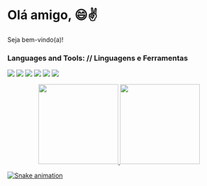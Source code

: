 # Olá amigo, :smile::v:

Seja bem-vindo(a)! 



 

<h3 align="left">Languages and Tools: // Linguagens e Ferramentas 
</h3><p align="left"  target=> 
<img src="https://img.icons8.com/color/48/000000/javascript--v1.png"/>
<img src="https://img.icons8.com/color/48/000000/nodejs.png"/>
<img src="https://img.icons8.com/fluent/48/000000/mysql-logo.png"/>
<img src="https://img.icons8.com/nolan/48/git.png"/>
<img src="https://img.icons8.com/nolan/48/lua.png"/>
<img src="https://img.icons8.com/nolan/48/c++.png"/>
 
<div align="center">
  <a href="https://github.com/LucasJLSantos">
  <img height="180em" src="https://github-readme-stats.vercel.app/api?username=LucasJLSantos&show_icons=true&theme=dracula&include_all_commits=true&count_private=true"/>
  <img height="180em" src="https://github-readme-stats.vercel.app/api/top-langs/?username=LucasJLSantos&layout=compact&langs_count=7&theme=dracula"/>
</div>

 <div> 
 
  
 ![Snake animation](https://github.com/Master-Lukaa/Master-Lukaa/blob/output/github-contribution-grid-snake.svg)
 
</div>

